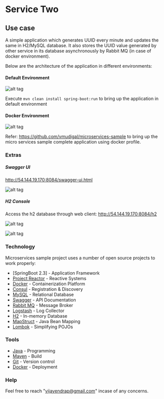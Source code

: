 

# Service Two

## Use case

A simple application which generates UUID every minute and updates the same in H2/MySQL database. It also stores the UUID value generated by other service in its database asynchronously by Rabbit MQ (in case of docker environment).

Below are the architecture of the application in different environments:

#### Default Environment

![alt tag](https://github.com/vmudigal/microservices-sample/blob/version-5/service-two/doc/architecture/service-two%20(default).png?raw=true)   

Execute `mvn clean install spring-boot:run` to bring up the application in default environment

#### Docker Environment

![alt tag](https://github.com/vmudigal/microservices-sample/blob/version-5/service-two/doc/architecture/service-two%20(docker).png?raw=true)   

Refer: https://github.com/vmudigal/microservices-sample to bring up the micro services sample complete application using docker profile.

### Extras

##### Swagger UI

http://54.144.19.170:8084/swagger-ui.html

![alt tag](https://github.com/vmudigal/microservices-sample/blob/version-5/service-two/doc/tools/swagger.png?raw=true)   

##### H2 Console

Access the h2 database through web client: http://54.144.19.170:8084/h2

![alt tag](https://github.com/vmudigal/microservices-sample/blob/version-5/service-two/doc/tools/h2-login.png?raw=true)   

![alt tag](https://github.com/vmudigal/microservices-sample/blob/version-5/service-two/doc/tools/h2.png?raw=true)   

### Technology

Microservices sample project uses a number of open source projects to work properly:

* [SpringBoot 2.3] - Application Framework
* [Project Reactor] - Reactive Systems
* [Docker] - Containerization Platform
* [Consul] - Registration & Discovery
* [MySQL] - Relational Database
* [Swagger] - API Documentation
* [Rabbit MQ] - Message Broker
* [Logstash] - Log Collector
* [H2] - In-memory Database
* [MapStruct] - Java Bean Mapping
* [Lombok] - Simplifying POJOs

### Tools

* [Java] - Programming
* [Maven] - Build
* [Git] - Version control
* [Docker] - Deployment

### Help

Feel free to reach "vijayendrap@gmail.com" incase of any concerns.

[//]: # (These are reference links used in the body of this note and get stripped out when the markdown processor does its job.)

   [SpringBoot]: <https://projects.spring.io/spring-boot/>
   [Consul]: <https://www.consul.io>
   [Project Reactor]: <https://projectreactor.io/>
   [Docker]: <https://www.docker.com>
   [Maven]: <https://maven.apache.org>
   [Git]: <https://git-scm.com>
   [Java]: <https://go.java>
   [Rabbit MQ]: <https://www.rabbitmq.com/>
   [Swagger]: <https://swagger.io/>
   [Logstash]: <https://www.elastic.co/products/logstash>
   [MySQL]: <https://www.mysql.com/>
   [H2]: <http://www.h2database.com/html/main.html>
   [MapStruct]: <https://mapstruct.org/>
   [Lombok]: <https://projectlombok.org/>
